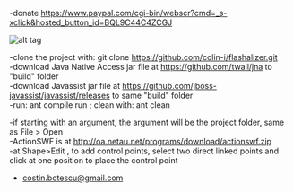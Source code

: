 
-donate https://www.paypal.com/cgi-bin/webscr?cmd=_s-xclick&hosted_button_id=BQL9C44C4ZCGJ

![alt tag](http://oa.netau.net/image.02.05.2015.png)

-clone the project with: git clone https://github.com/colin-i/flashalizer.git<br>-download Java Native Access jar file at https://github.com/twall/jna to "build" folder<br>-download Javassist jar file at https://github.com/jboss-javassist/javassist/releases to same "build" folder<br>-run: ant compile run ; clean with: ant clean

-if starting with an argument, the argument will be the project folder, same as File > Open<br>-ActionSWF is at http://oa.netau.net/programs/download/actionswf.zip<br>-at Shape>Edit , to add control points, select two direct linked points and click at one position to place the control point

- costin.botescu@gmail.com